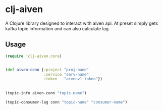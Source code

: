# clj-aiven

A Clojure library designed to interact with aiven api. At preset simply gets kafka topic information and can also calculate lag.

## Usage
```clojure
(require 'clj-aiven.core)


(def aiven-conn {:project "proj-name"
                 :service "serv-name"
                 :token   "aivenv1 token"})
              
                 
(topic-info aiven-conn "topic-name")

(topic-consumer-lag conn "topic-name" "consumer-name")           


```
